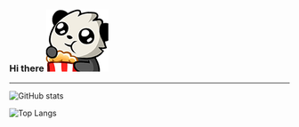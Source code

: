 ### Hi there ![test](/assets/pandapopcorn.png)

---

![GitHub stats](https://github-readme-stats.vercel.app/api?username=aghogwarts&count_private=true&show_icons=true&theme=algolia)

![Top Langs](https://github-readme-stats.vercel.app/api/top-langs/?username=aghogwarts&layout=compact&theme=algolia)
